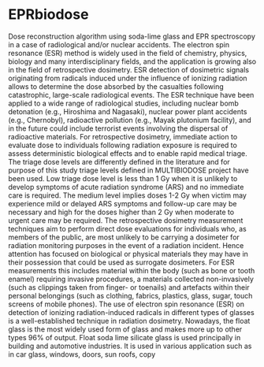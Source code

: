# EPRbiodose
Dose reconstruction algorithm using soda-lime glass and EPR spectroscopy in a case of radiological and/or nuclear accidents.
The electron spin resonance (ESR) method is widely used in the field of chemistry, physics,
biology and many interdisciplinary fields, and the application is growing also in the field of
retrospective dosimetry. ESR detection of dosimetric signals originating from radicals induced
under the influence of ionizing radiation allows to determine the dose absorbed by the casualties
following catastrophic, large-scale radiological events. The ESR technique have been applied
to a wide range of radiological studies, including nuclear bomb detonation (e.g., Hiroshima and
Nagasaki), nuclear power plant accidents (e.g., Chernobyl), radioactive pollution (e.g., Mayak
plutonium facility), and in the future could include terrorist events involving the dispersal of
radioactive materials. For retrospective dosimetry, immediate action to evaluate dose to
individuals following radiation exposure is required to assess deterministic biological effects
and to enable rapid medical triage. The triage dose levels are differently defined in the literature
and for purpose of this study triage levels defined in MULTIBIODOSE project have been used.
Low triage dose level is less than 1 Gy when it is unlikely to develop symptoms of acute
radiation syndrome (ARS) and no immediate care is required. The medium level implies doses
1-2 Gy when victim may experience mild or delayed ARS symptoms and follow-up care may
be necessary and high for the doses higher than 2 Gy when moderate to urgent care may be
required.
The retrospective dosimetry measurement techniques aim to perform direct dose evaluations
for individuals who, as members of the public, are most unlikely to be carrying a dosimeter for
radiation monitoring purposes in the event of a radiation incident. Hence attention has focused
on biological or physical materials they may have in their possession that could be used as
surrogate dosimeters. For ESR measurements this includes material within the body (such as
bone or tooth enamel) requiring invasive procedures, a materials collected non-invasively (such
as clippings taken from finger- or toenails) and artefacts within their personal belongings (such
as clothing, fabrics, plastics, glass, sugar, touch screens of mobile phones). The use of electron
spin resonance (ESR) on detection of ionizing radiation-induced radicals in different types of
glasses is a well-established technique in radiation dosimetry.
Nowadays, the float glass is the most widely used form of glass and makes more up to other
types 96% of output. Float soda lime silicate glass is used principally in building and automotive
industries. It is used in various application such as in car glass, windows, doors, sun roofs, copy 
